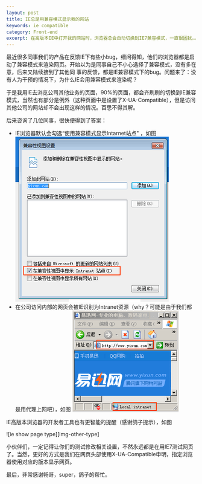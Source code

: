 ```yaml
---
layout: post
title: IE总是用兼容模式显示我的网站
keywords: ie compatible 
category: Front-end
excerpt: 在高版本IE中打开我的网站时，浏览器总会自动切换到IE7兼容模式，一直很困扰。。。
---
```


[img-ie6-type]: /img/compatible-1.png
[img-compatible-set]: /img/compatible-2.png
[img-ie-other-type]: /img/compatible-3.png

最近很多同事我们的产品在反馈IE下有些小bug，细问得知，他们的浏览器都是启动了兼容模式来渲染网页。开始以为是同事自己不小心选择了兼容模式，没有多在意，后来又陆续接到了其他同
事的反馈，都是IE兼容模式下的bug。问题来了：没有人为干预的情况下，为什么IE会用兼容模式来渲染呢？

于是我用IE去浏览公司其他业务的页面，90%的页面，都会齐刷刷的切换到IE兼容模式，当然也有部分是例外（这种页面中是设置了X-UA-Compatible），但是访问其他公司的网站却不会出现这样的情况。百思不得其解。

后来咨询了几位同事，很快便得到了答案：

- IE浏览器默认会勾选“使用兼容模式显示Intarnet站点" ，如图
![ie compatible setting][img-compatible-set]
- 在公司访问内部的网页会被IE识别为Intranet资源（why？可能是由于我们都是用代理上网吧），如图
![ie6 show page type][img-ie6-type]

IE高版本浏览器的开发者工具也有更智能的提醒（感谢鸽子提示），如图

![ie show page type][img-other-type]

小伙伴们，一定记得让你们的测试修改相关设置，不然永远都是在用IE7测试网页了。当然，更好的方式是我们在网页头部使用X-UA-Compatible申明，指定浏览器使用对应的版本显示网页。

最后，非常感谢畅哥，super，鸽子的帮忙。
